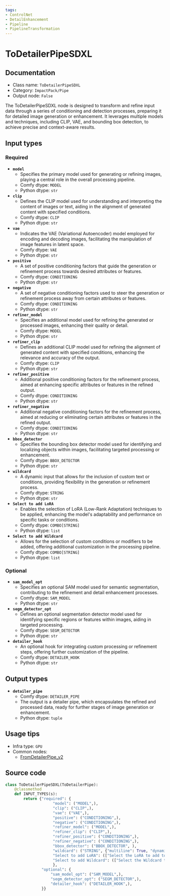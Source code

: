 ```yaml
---
tags:
- ControlNet
- DetailEnhancement
- Pipeline
- PipelineTransformation
---
```


# ToDetailerPipeSDXL
## Documentation
- Class name: `ToDetailerPipeSDXL`
- Category: `ImpactPack/Pipe`
- Output node: `False`

The ToDetailerPipeSDXL node is designed to transform and refine input data through a series of conditioning and detection processes, preparing it for detailed image generation or enhancement. It leverages multiple models and techniques, including CLIP, VAE, and bounding box detection, to achieve precise and context-aware results.
## Input types
### Required
- **`model`**
    - Specifies the primary model used for generating or refining images, playing a central role in the overall processing pipeline.
    - Comfy dtype: `MODEL`
    - Python dtype: `str`
- **`clip`**
    - Defines the CLIP model used for understanding and interpreting the content of images or text, aiding in the alignment of generated content with specified conditions.
    - Comfy dtype: `CLIP`
    - Python dtype: `str`
- **`vae`**
    - Indicates the VAE (Variational Autoencoder) model employed for encoding and decoding images, facilitating the manipulation of image features in latent space.
    - Comfy dtype: `VAE`
    - Python dtype: `str`
- **`positive`**
    - A set of positive conditioning factors that guide the generation or refinement process towards desired attributes or features.
    - Comfy dtype: `CONDITIONING`
    - Python dtype: `str`
- **`negative`**
    - A set of negative conditioning factors used to steer the generation or refinement process away from certain attributes or features.
    - Comfy dtype: `CONDITIONING`
    - Python dtype: `str`
- **`refiner_model`**
    - Specifies an additional model used for refining the generated or processed images, enhancing their quality or detail.
    - Comfy dtype: `MODEL`
    - Python dtype: `str`
- **`refiner_clip`**
    - Defines an additional CLIP model used for refining the alignment of generated content with specified conditions, enhancing the relevance and accuracy of the output.
    - Comfy dtype: `CLIP`
    - Python dtype: `str`
- **`refiner_positive`**
    - Additional positive conditioning factors for the refinement process, aimed at enhancing specific attributes or features in the refined output.
    - Comfy dtype: `CONDITIONING`
    - Python dtype: `str`
- **`refiner_negative`**
    - Additional negative conditioning factors for the refinement process, aimed at reducing or eliminating certain attributes or features in the refined output.
    - Comfy dtype: `CONDITIONING`
    - Python dtype: `str`
- **`bbox_detector`**
    - Specifies the bounding box detector model used for identifying and localizing objects within images, facilitating targeted processing or enhancement.
    - Comfy dtype: `BBOX_DETECTOR`
    - Python dtype: `str`
- **`wildcard`**
    - A dynamic input that allows for the inclusion of custom text or conditions, providing flexibility in the generation or refinement process.
    - Comfy dtype: `STRING`
    - Python dtype: `str`
- **`Select to add LoRA`**
    - Enables the selection of LoRA (Low-Rank Adaptation) techniques to be applied, enhancing the model's adaptability and performance on specific tasks or conditions.
    - Comfy dtype: `COMBO[STRING]`
    - Python dtype: `list`
- **`Select to add Wildcard`**
    - Allows for the selection of custom conditions or modifiers to be added, offering additional customization in the processing pipeline.
    - Comfy dtype: `COMBO[STRING]`
    - Python dtype: `list`
### Optional
- **`sam_model_opt`**
    - Specifies an optional SAM model used for semantic segmentation, contributing to the refinement and detail enhancement processes.
    - Comfy dtype: `SAM_MODEL`
    - Python dtype: `str`
- **`segm_detector_opt`**
    - Defines an optional segmentation detector model used for identifying specific regions or features within images, aiding in targeted processing.
    - Comfy dtype: `SEGM_DETECTOR`
    - Python dtype: `str`
- **`detailer_hook`**
    - An optional hook for integrating custom processing or refinement steps, offering further customization of the pipeline.
    - Comfy dtype: `DETAILER_HOOK`
    - Python dtype: `str`
## Output types
- **`detailer_pipe`**
    - Comfy dtype: `DETAILER_PIPE`
    - The output is a detailer pipe, which encapsulates the refined and processed data, ready for further stages of image generation or enhancement.
    - Python dtype: `tuple`
## Usage tips
- Infra type: `GPU`
- Common nodes:
    - [FromDetailerPipe_v2](../../ComfyUI-Impact-Pack/Nodes/FromDetailerPipe_v2.md)



## Source code
```python
class ToDetailerPipeSDXL(ToDetailerPipe):
    @classmethod
    def INPUT_TYPES(s):
        return {"required": {
                     "model": ("MODEL",),
                     "clip": ("CLIP",),
                     "vae": ("VAE",),
                     "positive": ("CONDITIONING",),
                     "negative": ("CONDITIONING",),
                     "refiner_model": ("MODEL",),
                     "refiner_clip": ("CLIP",),
                     "refiner_positive": ("CONDITIONING",),
                     "refiner_negative": ("CONDITIONING",),
                     "bbox_detector": ("BBOX_DETECTOR", ),
                     "wildcard": ("STRING", {"multiline": True, "dynamicPrompts": False}),
                     "Select to add LoRA": (["Select the LoRA to add to the text"] + folder_paths.get_filename_list("loras"),),
                     "Select to add Wildcard": (["Select the Wildcard to add to the text"],),
                     },
                "optional": {
                    "sam_model_opt": ("SAM_MODEL",),
                    "segm_detector_opt": ("SEGM_DETECTOR",),
                    "detailer_hook": ("DETAILER_HOOK",),
                }}

```
